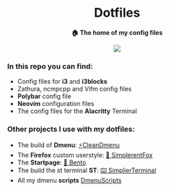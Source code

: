 <div align="center">
<h1>Dotfiles</h1>
<b>🏠 The home of my config files</b>
</div>

<p align="center">
  <img src="https://github.com/MiguelRAvila/ZenDmenu/blob/master/rsc/ss.png">
</p>

### In this repo you can find:

- Config files for **i3** and **i3blocks**
- Zathura, ncmpcpp and Vifm config files
- **Polybar** config file
- **Neovim** configuration files
- The config files for the **Alacritty** Terminal

### Other projects I use with my dotfiles:

- The build of **Dmenu**: [⚡CleanDmenu](https://github.com/MiguelRAvila/CleanDmenu)
- The **Firefox** custom userstyle: [🦊 SimplerentFox](https://github.com/MiguelRAvila/SimplerentFox)
- The **Startpage**: [🍱 Bento](https://github.com/MiguelRAvila/Bento)
- The build the st terminal **ST**: [⌨️ SimplierTerminal](https://github.com/MiguelRAvila/SimplierTerminal)
- All my dmenu **scripts** [DmenuScripts](https://github.com/MiguelRAvila/DmenuScripts)

